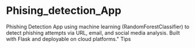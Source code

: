 # Phising_detection_App
Phishing Detection App using machine learning (RandomForestClassifier) to detect phishing attempts via URL, email, and social media analysis. Built with Flask and deployable on cloud platforms."  Tips
